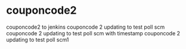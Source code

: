 # couponcode2
couponcode2 to jenkins
couponcode 2 updating to test poll scm
couponcode 2 updating to test poll scm with timestamp
couponcode 2 updating to test poll scm1
